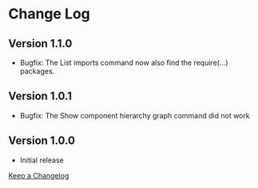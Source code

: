 # Change Log

## Version 1.1.0

- Bugfix: The List imports command now also find the require(...) packages.

## Version 1.0.1

- Bugfix: The Show component hierarchy graph command did not work 

## Version 1.0.0

- Initial release

[Keep a Changelog](http://keepachangelog.com/)

